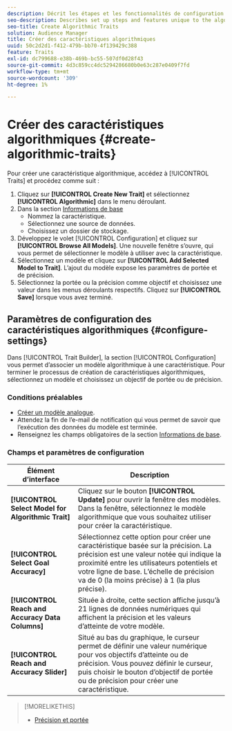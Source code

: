 ```yaml
---
description: Décrit les étapes et les fonctionnalités de configuration propres au processus de création de caractéristiques algorithmiques.
seo-description: Describes set up steps and features unique to the algorithmic trait creation process.
seo-title: Create Algorithmic Traits
solution: Audience Manager
title: Créer des caractéristiques algorithmiques
uuid: 50c2d2d1-f412-479b-bb70-4f139429c388
feature: Traits
exl-id: dc799688-e38b-469b-bc55-507df0d28f43
source-git-commit: 4d3c859cc4dc5294286680b0e63c287e0409f7fd
workflow-type: tm+mt
source-wordcount: '309'
ht-degree: 1%

---
```


# Créer des caractéristiques algorithmiques {#create-algorithmic-traits}

<!-- t_algo_trait_build.xml -->

Pour créer une caractéristique algorithmique, accédez à [!UICONTROL Traits] et procédez comme suit :

1. Cliquez sur **[!UICONTROL Create New Trait]** et sélectionnez **[!UICONTROL Algorithmic]** dans le menu déroulant.
1. Dans la section [ Informations de base ](../../features/traits/create-onboarded-rule-based-traits.md)
   * Nommez la caractéristique.
   * Sélectionnez une source de données.
   * Choisissez un dossier de stockage.
1. Développez le volet [!UICONTROL Configuration] et cliquez sur **[!UICONTROL Browse All Models]**.
Une nouvelle fenêtre s’ouvre, qui vous permet de sélectionner le modèle à utiliser avec la caractéristique.
1. Sélectionnez un modèle et cliquez sur **[!UICONTROL Add Selected Model to Trait]**.
L’ajout du modèle expose les paramètres de portée et de précision.
1. Sélectionnez la portée ou la précision comme objectif et choisissez une valeur dans les menus déroulants respectifs. Cliquez sur **[!UICONTROL Save]** lorsque vous avez terminé.

## Paramètres de configuration des caractéristiques algorithmiques {#configure-settings}

Dans [!UICONTROL Trait Builder], la section [!UICONTROL Configuration] vous permet d’associer un modèle algorithmique à une caractéristique. Pour terminer le processus de création de caractéristiques algorithmiques, sélectionnez un modèle et choisissez un objectif de portée ou de précision.

### Conditions préalables

<!-- r_algo_trait_config_section.xml -->

* [Créer un modèle analogue](../../features/algorithmic-models/create-model.md).
* Attendez la fin de l’e-mail de notification qui vous permet de savoir que l’exécution des données du modèle est terminée.
* Renseignez les champs obligatoires de la section [Informations de base](../../features/traits/create-onboarded-rule-based-traits.md).

### Champs et paramètres de configuration

| Élément d’interface | Description |
|---|---|
| **[!UICONTROL Select Model for Algorithmic Trait]** | Cliquez sur le bouton **[!UICONTROL Update]** pour ouvrir la fenêtre des modèles. Dans la fenêtre, sélectionnez le modèle algorithmique que vous souhaitez utiliser pour créer la caractéristique. |
| **[!UICONTROL Select Goal Accuracy]** | Sélectionnez cette option pour créer une caractéristique basée sur la précision. La précision est une valeur notée qui indique la proximité entre les utilisateurs potentiels et votre ligne de base. L’échelle de précision va de 0 (la moins précise) à 1 (la plus précise). |
| **[!UICONTROL Reach and Accuracy Data Columns]** | Située à droite, cette section affiche jusqu’à 21 lignes de données numériques qui affichent la précision et les valeurs d’atteinte de votre modèle. |
| **[!UICONTROL Reach and Accuracy Slider]** | Situé au bas du graphique, le curseur permet de définir une valeur numérique pour vos objectifs d’atteinte ou de précision. Vous pouvez définir le curseur, puis choisir le bouton d’objectif de portée ou de précision pour créer une caractéristique. |

>[!MORELIKETHIS]
>
>* [Précision et portée](../../features/traits/trait-accuracy-reach.md)
